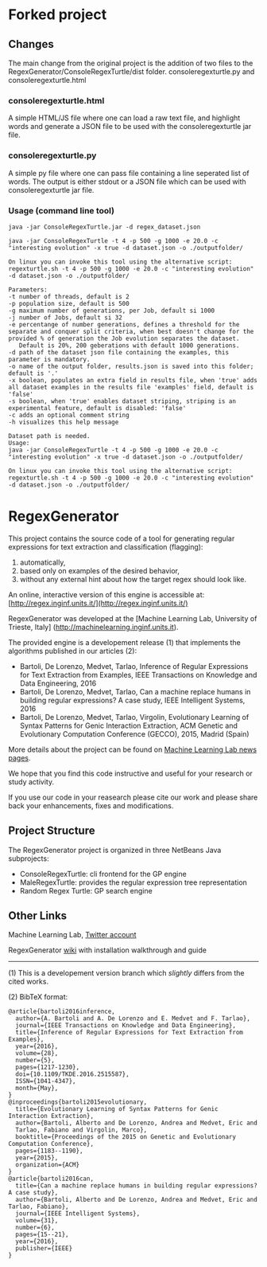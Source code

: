 # Forked project

## Changes
The main change from the original project is the addition of two files to the RegexGenerator/ConsoleRegexTurtle/dist folder. consoleregexturtle.py and consoleregexturtle.html

### consoleregexturtle.html
A simple HTML/JS file where one can load a raw text file, and highlight words and generate a JSON file to be used with the consoleregexturtle jar file. 

### consoleregexturtle.py
A simple py file where one can pass file containing a line seperated list of words. The output is either stdout or a JSON file which can be used with consoleregexturtle jar file.

### Usage (command line tool)
```text
java -jar ConsoleRegexTurtle.jar -d regex_dataset.json
```

```text
java -jar ConsoleRegexTurtle -t 4 -p 500 -g 1000 -e 20.0 -c "interesting evolution" -x true -d dataset.json -o ./outputfolder/

On linux you can invoke this tool using the alternative script:
regexturtle.sh -t 4 -p 500 -g 1000 -e 20.0 -c "interesting evolution" -d dataset.json -o ./outputfolder/

Parameters:
-t number of threads, default is 2
-p population size, default is 500
-g maximum number of generations, per Job, default si 1000
-j number of Jobs, default si 32
-e percentange of number generations, defines a threshold for the separate and conquer split criteria, when best doesn't change for the provided % of generation the Job evolution separates the dataset.
   Default is 20%, 200 geberations with default 1000 generations.
-d path of the dataset json file containing the examples, this parameter is mandatory.
-o name of the output folder, results.json is saved into this folder; default is '.'
-x boolean, populates an extra field in results file, when 'true' adds all dataset examples in the results file 'examples' field, default is 'false'
-s boolean, when 'true' enables dataset striping, striping is an experimental feature, default is disabled: 'false'
-c adds an optional comment string
-h visualizes this help message

Dataset path is needed.
Usage:
java -jar ConsoleRegexTurtle -t 4 -p 500 -g 1000 -e 20.0 -c "interesting evolution" -x true -d dataset.json -o ./outputfolder/

On linux you can invoke this tool using the alternative script:
regexturtle.sh -t 4 -p 500 -g 1000 -e 20.0 -c "interesting evolution" -d dataset.json -o ./outputfolder/
```

# RegexGenerator

This project contains the source code of a tool for generating regular expressions for text extraction and classification (flagging):

1. automatically,
2. based only on examples of the desired behavior,
3. without any external hint about how the target regex should look like.

An online, interactive version of this engine is accessible at: [http://regex.inginf.units.it/](http://regex.inginf.units.it/)

RegexGenerator was developed at the [Machine Learning Lab, University of Trieste, Italy] (http://machinelearning.inginf.units.it).

The provided engine is a developement release (1) that implements the algorithms published in our articles (2):

* Bartoli, De Lorenzo, Medvet, Tarlao, Inference of Regular Expressions for Text Extraction from Examples, IEEE Transactions on Knowledge and Data Engineering, 2016
* Bartoli, De Lorenzo, Medvet, Tarlao, Can a machine replace humans in building regular expressions? A case study, IEEE Intelligent Systems, 2016
* Bartoli, De Lorenzo, Medvet, Tarlao, Virgolin, Evolutionary Learning of Syntax Patterns for Genic Interaction Extraction, ACM Genetic and Evolutionary Computation Conference (GECCO), 2015, Madrid (Spain)

More details about the project can be found on [Machine Learning Lab news pages](http://machinelearning.inginf.units.it/news/newregexgeneratortoolonline).

We hope that you find this code instructive and useful for your research or study activity.

If you use our code in your reasearch please cite our work and please share back your enhancements, fixes and 
modifications.

## Project Structure

The RegexGenerator project is organized in three NetBeans Java subprojects:

* ConsoleRegexTurtle:  cli frontend for the GP engine
* MaleRegexTurtle:       provides the regular expression tree representation
* Random Regex Turtle:     GP search engine 

## Other Links

Machine Learning Lab, [Twitter account](https://twitter.com/MaleLabTs)

RegexGenerator [wiki](https://github.com/MaLeLabTs/RegexGenerator/wiki) with installation walkthrough and guide

---

(1) This is a developement version branch which *slightly* differs from the cited works.

(2) BibTeX format:

    @article{bartoli2016inference, 
	  author={A. Bartoli and A. De Lorenzo and E. Medvet and F. Tarlao}, 
	  journal={IEEE Transactions on Knowledge and Data Engineering}, 
	  title={Inference of Regular Expressions for Text Extraction from Examples}, 
	  year={2016}, 
	  volume={28}, 
	  number={5}, 
	  pages={1217-1230}, 
	  doi={10.1109/TKDE.2016.2515587}, 
	  ISSN={1041-4347}, 
	  month={May},
    }
    @inproceedings{bartoli2015evolutionary,
      title={Evolutionary Learning of Syntax Patterns for Genic Interaction Extraction},
      author={Bartoli, Alberto and De Lorenzo, Andrea and Medvet, Eric and
      Tarlao, Fabiano and Virgolin, Marco},
      booktitle={Proceedings of the 2015 on Genetic and Evolutionary Computation Conference},
      pages={1183--1190},
      year={2015},
      organization={ACM}
    }
    @article{bartoli2016can,
      title={Can a machine replace humans in building regular expressions? A case study},
      author={Bartoli, Alberto and De Lorenzo, Andrea and Medvet, Eric and Tarlao, Fabiano},
      journal={IEEE Intelligent Systems},
      volume={31},
      number={6},
      pages={15--21},
      year={2016},
      publisher={IEEE}
    }

